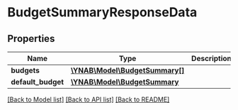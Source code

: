 # BudgetSummaryResponseData

## Properties
Name | Type | Description | Notes
------------ | ------------- | ------------- | -------------
**budgets** | [**\YNAB\Model\BudgetSummary[]**](BudgetSummary.md) |  | 
**default_budget** | [**\YNAB\Model\BudgetSummary**](BudgetSummary.md) |  | [optional] 

[[Back to Model list]](../../README.md#documentation-for-models) [[Back to API list]](../../README.md#documentation-for-api-endpoints) [[Back to README]](../../README.md)

